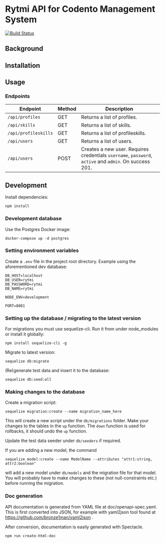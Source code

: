 # Rytmi API for Codento Management System

[![Build Status](https://travis-ci.org/codento/rytmi-api.svg?branch=master)](https://travis-ci.org/codento/rytmi-api)

## Background

## Installation

## Usage

### Endpoints

| Endpoint | Method | Description |
| -------- | ------ | ----------- |
| `/api/profiles` | GET | Returns a list of profiles.
| `/api/skills` | GET | Returns a list of skills.
| `/api/profileskills` | GET | Returns a list of profileskills.
| `/api/users` | GET | Returns a list of users.
| `/api/users` | POST | Creates a new user. Requires credentials `username`, `password`, `active` and `admin`. On success 201.

## Development

Install dependencies:

```
npm install
```

### Development database

Use the Postgres Docker image:

```
docker-compose up -d postgres
```

### Setting environment variables

Create a `.env` file in the project root directory. Example using the aforementioned dev database:

```
DB_HOST=localhost
DB_USER=rytmi
DB_PASSWORD=rytmi
DB_NAME=rytmi

NODE_ENV=development

PORT=8081
```

### Setting up the database / migrating to the latest version

For migrations you must use sequelize-cli. Run it from under node_modules or install it globally:

```
npm install sequelize-cli -g
```

Migrate to latest version:

```
sequelize db:migrate
```

(Re)generate test data and insert it to the database:

```
sequelize db:seed:all
```

### Making changes to the database

Create a migration script:

```
sequelize migration:create --name migration_name_here
```

This will create a new script under the `db/migrations` folder. Make your changes to the tables in the `up` function. The `down` function is used for rollbacks, it should undo the `up` function.

Update the test data seeder under `db/seeders` if required.

If you are adding a new model, the command

```
sequelize model:create --name ModelName --attributes "attr1:string, attr2:boolean"
```

will add a new model under `db/models` and the migration file for that model. You will probably have to make changes to these (not null-constraints etc.) before running the migration.

### Doc generation

API documentation is generated from YAML file at doc/openapi-spec.yaml. This is first converted into JSON, for example with yaml2json tool found at https://github.com/bronze1man/yaml2json .

After conversion, documentation is easily generated with Spectacle.

```
npm run create-html-doc
```
